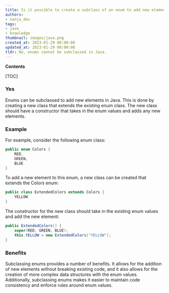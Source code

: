 ```yaml
---
title: Is it possible to create a subclass of an enum to add new elements?
authors:
- nanja_dev
tags:
- java
- knowledge
thumbnail: images/java.png
created_at: 2023-01-29 00:00:00
updated_at: 2023-01-29 00:00:00
tldr: No, enums cannot be subclassed in Java.
---
```


**Contents**

[TOC]

### Yes
Enums can be subclassed to add new elements in Java. This is done by creating a new class that extends the existing enum class. The new class should have a constructor that takes in the enum values and adds any new elements.

### Example
For example, consider the following enum class:

```java
public enum Colors {
    RED,
    GREEN,
    BLUE
}
```

To add a new element to this enum, a new class can be created that extends the Colors enum:

```java
public class ExtendedColors extends Colors {
    YELLOW
}
```

The constructor for the new class should take in the existing enum values and add the new element:

```java
public ExtendedColors() {
    super(RED, GREEN, BLUE);
    this.YELLOW = new ExtendedColors("YELLOW");
}
```

### Benefits
Subclassing enums provides a number of benefits. It allows for the addition of new elements without breaking existing code, and it also allows for the creation of more complex data structures with the enum values. Additionally, subclassing enums makes it easier to maintain code consistency and enforce rules around enum values.
